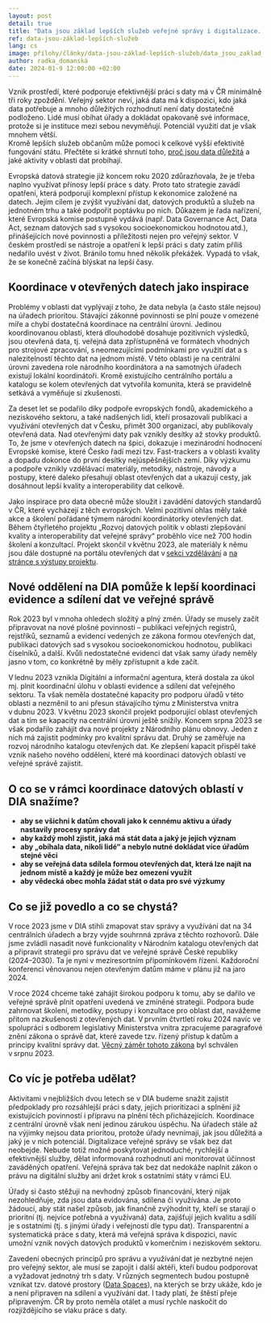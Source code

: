 ```yaml
--- 
layout: post 
detail: true 
title: "Data jsou základ lepších služeb veřejné správy i digitalizace. Je nejvyšší čas s nimi začít správně pracovat"
ref: data-jsou-základ-lepších-služeb
lang: cs 
image: přílohy/články/data-jsou-základ-lepších-služeb/data_jsou_zaklad_lepsich_sluzeb.webp
author: radka_domanská
date: 2024-01-9 12:00:00 +02:00 
--- 
```

Vznik prostředí, které podporuje efektivnější práci s daty má v ČR minimálně tři roky zpoždění.
Veřejný sektor neví, jaká data má k dispozici, kdo jaká data potřebuje a mnoho důležitých rozhodnutí není daty dostatečně podloženo. 
Lidé musí obíhat úřady a dokládat opakovaně své informace, protože si je instituce mezi sebou nevyměňují. 
Potenciál využití dat je však mnohem větší.  
Kromě lepších služeb občanům může pomoci k celkové vyšší efektivitě fungování státu. Přečtěte si krátké shrnutí toho, [proč jsou data důležitá] a jaké aktivity v oblasti dat probíhají. 
<!--more-->

Evropská datová strategie již koncem roku 2020 zdůrazňovala, že je třeba naplno využívat přínosy lepší práce s daty.
Proto tato strategie zavádí opatření, která podporují komplexní přístup k ekonomice založené na datech.
Jejím cílem je zvýšit využívání dat, datových produktů a služeb na jednotném trhu a také podpořit poptávku po nich.
Důkazem je řada nařízení, které Evropská komise postupně vydává (např. Data Governance Act, Data Act, seznam datových sad s vysokou socioekonomickou hodnotou atd.), přinášejících nové povinnosti a příležitosti nejen pro veřejný sektor. 
V českém prostředí se nástroje a opatření k lepší práci s daty zatím příliš nedařilo uvést v život. 
Bránilo tomu hned několik překážek. 
Vypadá to však, že se konečně začíná blýskat na lepší časy. 

## Koordinace v otevřených datech jako inspirace

Problémy v oblasti dat vyplývají z toho, že data nebyla (a často stále nejsou) na úřadech prioritou.
Stávající zákonné povinnosti se plní pouze v omezené míře a chybí dostatečná koordinace na centrální úrovni.
Jedinou koordinovanou oblastí, která dlouhodobě dosahuje pozitivních výsledků, jsou otevřená data, tj. veřejná data zpřístupněná ve formátech vhodných pro strojové zpracování, s neomezujícími podmínkami pro využití dat a s nalezitelností těchto dat na jednom místě.
V této oblasti je na centrální úrovni zavedena role národního koordinátora a na samotných úřadech existují lokální koordinátoři.
Kromě existujícího centrálního portálu a katalogu se kolem otevřených dat vytvořila komunita, která se pravidelně setkává a vyměňuje si zkušenosti.  

Za deset let se podařilo díky podpoře evropských fondů, akademického a neziskového sektoru, a také nadšených lidí, kteří prosazovali publikaci a využívání otevřených dat v Česku, přimět 300 organizací, aby publikovaly otevřená data.
Nad otevřenými daty pak vznikly desítky až stovky produktů.
To, že jsme v otevřených datech na špici, dokazuje i mezinárodní hodnocení Evropské komise, které Česko řadí mezi tzv. Fast-trackers a v oblasti kvality a dopadu dokonce do první desítky nejúspěšnějších zemí.
Díky výzkumu a podpoře vznikly vzdělávací materiály, metodiky, nástroje, návody a postupy, které daleko přesahují oblast otevřených dat a ukazují cesty, jak dosáhnout lepší kvality a interoperability dat celkově.  

Jako inspirace pro data obecně může sloužit i zavádění datových standardů v ČR, které vycházejí z těch evropských. 
Velmi pozitivní ohlas měly také akce a školení pořádané týmem národní koordinátorky otevřených dat. 
Během čtyřletého projektu „Rozvoj datových politik v oblasti zlepšování kvality a interoperability dat veřejné správy“ proběhlo více než 700 hodin školení a konzultací.
Projekt skončil v květnu 2023, ale materiály k němu jsou dále dostupné na portálu otevřených dat v [sekci vzdělávání] a [na stránce s výstupy projektu]. 

## Nové oddělení na DIA pomůže k lepší koordinaci evidence a sdílení dat ve veřejné správě 

Rok 2023 byl v mnoha ohledech složitý a plný změn. 
Úřady se musely začít připravovat na nové plošné povinnosti – publikaci veřejných registrů, rejstříků, seznamů a evidencí vedených ze zákona formou otevřených dat, publikaci datových sad s vysokou socioekonomickou hodnotou, publikaci číselníků, a další. 
Kvůli nedostatečné evidenci dat však samy úřady neměly jasno v tom, co konkrétně by měly zpřístupnit a kde začít.

V lednu 2023 vznikla Digitální a informační agentura, která dostala za úkol mj. plnit koordinační úlohu v oblasti evidence a sdílení dat veřejného sektoru. 
Ta však neměla dostatečné kapacity pro podporu úřadů v této oblasti a nezměnil to ani přesun stávajícího týmu z Ministerstva vnitra v dubnu 2023.
V květnu 2023 skončil projekt podporující oblast otevřených dat a tím se kapacity na centrální úrovni ještě snížily. 
Koncem srpna 2023 se však podařilo zahájit dva nové projekty z Národního plánu obnovy. 
Jeden z nich má zajistit podmínky pro kvalitní správu dat. 
Druhý se zaměřuje na rozvoj národního katalogu otevřených dat.
Ke zlepšení kapacit přispěl také vznik našeho nového oddělení, které má koordinaci datových oblastí ve veřejné správě zajistit. 


## O co se v rámci koordinace datových oblastí v DIA snažíme? 

- **aby se všichni k datům chovali jako k cennému aktivu a úřady nastavily procesy správy dat** 
- **aby každý mohl zjistit, jaká má stát data a jaký je jejich význam**
- **aby „obíhala data, nikoli lidé“ a nebylo nutné dokládat více úřadům stejné věci**
- **aby se veřejná data sdílela formou otevřených dat, která lze najít na jednom místě a každý je může bez omezení využít**
- **aby vědecká obec mohla žádat stát o data pro své výzkumy**

## Co se již povedlo a co se chystá? 

V roce 2023 jsme v DIA stihli zmapovat stav správy a využívání dat na 34 centrálních úřadech a brzy vyjde souhrnná zpráva z těchto rozhovorů. 
Dále jsme zvládli nasadit nové funkcionality v Národním katalogu otevřených dat a připravit strategii pro správu dat ve veřejné správě České republiky (2024–2030).
Ta je nyní v meziresortním připomínkovém řízení.
Každoroční konferenci věnovanou nejen otevřeným datům máme v plánu již na jaro 2024.  

V roce 2024 chceme také zahájit širokou podporu k tomu, aby se dařilo ve veřejné správě plnit opatření uvedená ve zmíněné strategii.
Podpora bude zahrnovat školení, metodiky, postupy i konzultace pro oblast dat, navážeme přitom na zkušenosti z otevřených dat.
V prvním čtvrtletí roku 2024 navíc ve spolupráci s odborem legislativy Ministerstva vnitra zpracujeme paragrafové znění zákona o správě dat, které zavede tzv. řízený přístup k datům a principy kvalitní správy dat. 
[Věcný záměr tohoto zákona] byl schválen v srpnu 2023.  

## Co víc je potřeba udělat? 

Aktivitami v nejbližších dvou letech se v DIA budeme snažit zajistit předpoklady pro rozsáhlejší práci s daty, jejich prioritizaci a splnění již existujících povinností i přípravu na plnění těch přicházejících.
Koordinace z centrální úrovně však není jedinou zárukou úspěchu.
Na úřadech stále až na výjimky nejsou data prioritou, protože úřady nevnímají, jak jsou důležitá a jaký je v nich potenciál.
Digitalizace veřejné správy se však bez dat neobejde.
Nebude totiž možné poskytovat jednoduché, rychlejší a efektivnější služby, dělat informovaná rozhodnutí ani monitorovat účinnost zaváděných opatření.
Veřejná správa tak bez dat nedokáže naplnit zákon o právu na digitální služby ani držet krok s ostatními státy v rámci EU.

Úřady si často stěžují na nevhodný způsob financování, který nijak nezohledňuje, zda jsou data evidována, sdílena či využívána.
Je proto žádoucí, aby stát našel způsob, jak finančně zvýhodnit ty, kteří se starají o prioritní (tj. nejvíce potřebná a využívaná) data, zajišťují jejich kvalitu a sdílí je s ostatními (tj. s jinými úřady i veřejností dle typu dat).
Transparentní a systematická práce s daty, která má veřejná správa k dispozici, navíc umožní vznik nových datových produktů v komerčním i neziskovém sektoru. 

Zavedení obecných principů pro správu a využívání dat je nezbytné nejen pro veřejný sektor, ale musí se zapojit i další aktéři, kteří budou podporovat a vyžadovat jednotný trh s daty.
V různých segmentech budou postupně vznikat tzv. datové prostory ([Data Spaces]), na kterých se brzy ukáže, kdo je a není připraven na sdílení a využívání dat. I tady platí, že štěstí přeje připraveným.
ČR by proto neměla otálet a musí rychle naskočit do rozjíždějícího se vlaku práce s daty. 



[sekci vzdělávání]: /vzdělávání/ "Vzdělávání"
[na stránce s výstupy projektu]: /kodi/ "Výstupy projektu Kodi"
[Věcný záměr tohoto zákona]: https://odok.cz/portal/veklep/material/ALBSCL8DQ7VJ/ "ODok Věcný záměr zákona o správě dat veřejného sektoru"
[Data Spaces]: https://dssc.eu/space/SK/32407574/1+Data+Spaces+101 "Data Spaces 101"
[proč jsou data důležitá]: ../přílohy/články/data-jsou-základ-lepších-služeb/proc-potrebujeme-data.pdf "Proč potřebujeme data"
